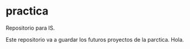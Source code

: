 practica
========

Repositorio para IS.

Este repositorio va a guardar los futuros proyectos de la parctica.
Hola.
